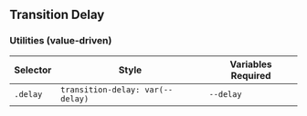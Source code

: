 ## Transition Delay

### Utilities (value-driven)

| Selector | Style                            | Variables Required |
| -------- | -------------------------------- | ------------------ |
| `.delay` | `transition-delay: var(--delay)` | `--delay`          |

